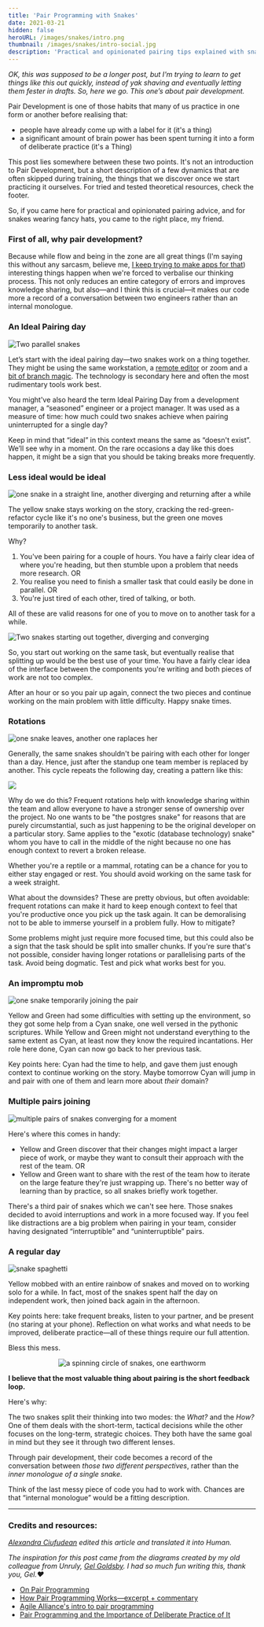 ```yaml
---
title: 'Pair Programming with Snakes'
date: 2021-03-21
hidden: false
heroURL: /images/snakes/intro.png
thumbnail: /images/snakes/intro-social.jpg
description: 'Practical and opinionated pairing tips explained with snakes wearing hats.'
---
```


_OK, this was supposed to be a longer post, but I'm trying to learn to get things like this out quickly, instead of yak shaving and eventually letting them fester in drafts. So, here we go. This one’s about pair development._

Pair Development is one of those habits that many of us practice in one form or another before realising that:

-   people have already come up with a label for it (it's a thing)
-   a significant amount of brain power has been spent turning it into a form of deliberate practice (it's a Thing)

This post lies somewhere between these two points. It's not an introduction to Pair Development, but a short description of a few dynamics that are often skipped during training, the things that we discover once we start practicing it ourselves. For tried and tested theoretical resources, check the footer.

So, if you came here for practical and opinionated pairing advice, and for snakes wearing fancy hats, you came to the right place, my friend.

### First of all, why pair development?

Because while flow and being in the zone are all great things (I'm saying this without any sarcasm, believe me, [I keep trying to make apps for that](https://enso.sonnet.io)) interesting things happen when we're forced to verbalise our thinking process. This not only reduces an entire category of errors and improves knowledge sharing, but also—and I think this is crucial—it makes our code more a record of a conversation between two engineers rather than an internal monologue.

### An Ideal Pairing day

![Two parallel snakes](/images/snakes/01.png)

Let’s start with the ideal pairing day—two snakes work on a thing together. They might be using the same workstation, a [remote editor](https://code.visualstudio.com/learn/collaboration/live-share) or zoom and a [bit of branch magic](https://github.com/findmypast-oss/git-mob). The technology is secondary here and often the most rudimentary tools work best.

You might've also heard the term Ideal Pairing Day from a development manager, a “seasoned” engineer or a project manager. It was used as a measure of time: how much could two snakes achieve when pairing uninterrupted for a single day?

Keep in mind that “ideal” in this context means the same as “doesn't exist”. We’ll see why in a moment. On the rare occasions a day like this does happen, it might be a sign that you should be taking breaks more frequently.

### Less ideal would be ideal

![one snake in a straight line, another diverging and returning after a while](/images/snakes/02.png)

The yellow snake stays working on the story, cracking the red-green-refactor cycle like it's no one's business, but the green one moves temporarily to another task.

Why?

1. You've been pairing for a couple of hours. You have a fairly clear idea of where you're heading, but then stumble upon a problem that needs more research. OR
2. You realise you need to finish a smaller task that could easily be done in parallel. OR
3. You're just tired of each other, tired of talking, or both.

All of these are valid reasons for one of you to move on to another task for a while.

![Two snakes starting out together, diverging and converging](/images/snakes/03.png)

So, you start out working on the same task, but eventually realise that splitting up would be the best use of your time. You have a fairly clear idea of the interface between the components you're writing and both pieces of work are not too complex.

After an hour or so you pair up again, connect the two pieces and continue working on the main problem with little difficulty. Happy snake times.

### Rotations

![one snake leaves, another one raplaces her](/images/snakes/04.png)

Generally, the same snakes shouldn't be pairing with each other for longer than a day. Hence, just after the standup one team member is replaced by another. This cycle repeats the following day, creating a pattern like this:

![](/images/snakes/rotations.png)

Why do we do this? Frequent rotations help with knowledge sharing within the team and allow everyone to have a stronger sense of ownership over the project. No one wants to be "the postgres snake" for reasons that are purely circumstantial, such as just happening to be the original developer on a particular story. Same applies to the "exotic (database technology) snake" whom you have to call in the middle of the night because no one has enough context to revert a broken release.

Whether you're a reptile or a mammal, rotating can be a chance for you to either stay engaged or rest. You should avoid working on the same task for a week straight.

What about the downsides? These are pretty obvious, but often avoidable: frequent rotations can make it hard to keep enough context to feel that you're productive once you pick up the task again. It can be demoralising not to be able to immerse yourself in a problem fully.
How to mitigate?

Some problems might just require more focused time, but this could also be a sign that the task should be split into smaller chunks. If you're sure that's not possible, consider having longer rotations or parallelising parts of the task. Avoid being dogmatic. Test and pick what works best for you.

### An impromptu mob

![one snake temporarily joining the pair](/images/snakes/05.png)

Yellow and Green had some difficulties with setting up the environment, so they got some help from a Cyan snake, one well versed in the pythonic scriptures. While Yellow and Green might not understand everything to the same extent as Cyan, at least now they know the required incantations. Her role here done, Cyan can now go back to her previous task.

Key points here: Cyan had the time to help, and gave them just enough context to continue working on the story. Maybe tomorrow Cyan will jump in and pair with one of them and learn more about _their_ domain?

### Multiple pairs joining

![multiple pairs of snakes converging for a moment](/images/snakes/06.png)

Here's where this comes in handy:

-   Yellow and Green discover that their changes might impact a larger piece of work, or maybe they want to consult their approach with the rest of the team. OR
-   Yellow and Green want to share with the rest of the team how to iterate on the large feature they're just wrapping up. There's no better way of learning than by practice, so all snakes briefly work together.

There's a third pair of snakes which we can't see here. Those snakes decided to avoid interruptions and work in a more focused way. If you feel like distractions are a big problem when pairing in your team, consider having designated “interruptible” and “uninterruptible” pairs.

### A regular day

![snake spaghetti](/images/snakes/07.png)

Yellow mobbed with an entire rainbow of snakes and moved on to working solo for a while. In fact, most of the snakes spent half the day on independent work, then joined back again in the afternoon.

Key points here: take frequent breaks, listen to your partner, and be present (no staring at your phone). Reflection on what works and what needs to be improved, deliberate practice—all of these things require our full attention.

Bless this mess.

<style>
.rotate {
    text-align: center;
    padding: 0 1rem;
}
.rotate img {
    max-width: 40rem;
    animation: spin-those-snakes 6s 1s linear infinite both;
}
@keyframes spin-those-snakes {
    from{ transform: rotate(0); }
    to { transform: rotate(-360deg); }
}
</style>
<div class='rotate'>
    <img src='/images/snakes/circle.png' alt='a spinning circle of snakes, one earthworm' class='rotate'/>
</div>

**I believe that the most valuable thing about pairing is the short feedback loop.**

Here's why:

The two snakes split their thinking into two modes: the _What?_ and the _How?_ One of them deals with the short-term, tactical decisions while the other focuses on the long-term, strategic choices. They both have the same goal in mind but they see it through two different lenses.

Through pair development, their code becomes a record of the conversation between _those two different perspectives_, rather than the _inner monologue of a single snake_.

Think of the last messy piece of code you had to work with. Chances are that “internal monologue” would be a fitting description.

---

### Credits and resources:

_[Alexandra Ciufudean](https://uk.linkedin.com/in/alexandra-ciufudean-36b65514a) edited this article and translated it into Human._

_The inspiration for this post came from the diagrams created by my old colleague from Unruly, [Gel Goldsby](https://twitter.com/UnrulyGel). I had so much fun writing this, thank you, Gel.❤️_

-   [On Pair Programming](https://martinfowler.com/articles/on-pair-programming.html)
-   [How Pair Programming Works—excerpt + commentary](https://www.infoq.com/news/2010/01/how-pair-programming-works/)
-   [Agile Alliance's intro to pair programming](https://www.agilealliance.org/glossary/pairing)
-   [Pair Programming and the Importance of Deliberate Practice of It](https://medium.com/unruly-engineering/the-many-sides-of-pair-programming-and-the-importance-of-deliberate-practice-of-it-78ffd26293bb)
